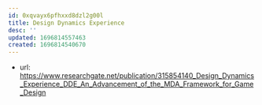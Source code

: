 ```yaml
---
id: 0xqvayx6pfhxxd8dzl2g00l
title: Design Dynamics Experience
desc: ''
updated: 1696814557463
created: 1696814540670
---
```


- url: https://www.researchgate.net/publication/315854140_Design_Dynamics_Experience_DDE_An_Advancement_of_the_MDA_Framework_for_Game_Design